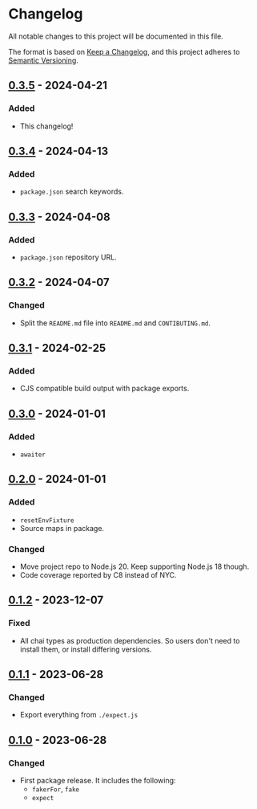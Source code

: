 # Changelog

All notable changes to this project will be documented in this file.

The format is based on [Keep a Changelog](https://keepachangelog.com/en/1.1.0/),
and this project adheres to [Semantic Versioning](https://semver.org/spec/v2.0.0.html).

## [0.3.5] - 2024-04-21

### Added

- This changelog!

## [0.3.4] - 2024-04-13

### Added

- `package.json` search keywords.

## [0.3.3] - 2024-04-08

### Added

- `package.json` repository URL.

## [0.3.2] - 2024-04-07

### Changed

- Split the `README.md` file into `README.md` and `CONTIBUTING.md`.

## [0.3.1] - 2024-02-25

### Added

- CJS compatible build output with package exports.

## [0.3.0] - 2024-01-01

### Added

- `awaiter`

## [0.2.0] - 2024-01-01

### Added

- `resetEnvFixture`
- Source maps in package.

### Changed

- Move project repo to Node.js 20. Keep supporting Node.js 18 though.
- Code coverage reported by C8 instead of NYC.

## [0.1.2] - 2023-12-07

### Fixed

- All chai types as production dependencies. So users don't need to install them, or install differing versions.

## [0.1.1] - 2023-06-28

### Changed

- Export everything from `./expect.js`

## [0.1.0] - 2023-06-28

### Changed

- First package release. It includes the following:
  - `fakerFor`, `fake`
  - `expect`

[0.3.5]: https://github.com/infrastructure-blocks/ts-test/compare/v0.3.4...v0.3.5
[0.3.4]: https://github.com/infrastructure-blocks/ts-test/compare/v0.3.3...v0.3.4
[0.3.3]: https://github.com/infrastructure-blocks/ts-test/compare/v0.3.2...v0.3.3
[0.3.2]: https://github.com/infrastructure-blocks/ts-test/compare/v0.3.1...v0.3.2
[0.3.1]: https://github.com/infrastructure-blocks/ts-test/compare/v0.3.0...v0.3.1
[0.3.0]: https://github.com/infrastructure-blocks/ts-test/compare/v0.2.0...v0.3.0
[0.2.0]: https://github.com/infrastructure-blocks/ts-test/compare/v0.1.2...v0.2.0
[0.1.2]: https://github.com/infrastructure-blocks/ts-test/compare/v0.1.1...v0.1.2
[0.1.1]: https://github.com/infrastructure-blocks/ts-test/compare/v0.1.0...v0.1.1
[0.1.0]: https://github.com/infrastructure-blocks/ts-test/releases/tag/v0.1.0
